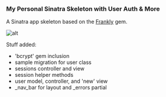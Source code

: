 <h3>My Personal Sinatra Skeleton with User Auth & More</h3>

A Sinatra app skeleton based on the [Frankly](https://github.com/kenrett/frankly) gem.

![alt](https://www.shitpostbot.com/img/sourceimages/skeletor-57eb36456b537.png)

Stuff added:
- 'bcrypt' gem inclusion
- sample migration for user class
- sessions controller and view
- session helper methods
- user model, controller, and 'new' view
- _nav_bar for layout and _errors partial
